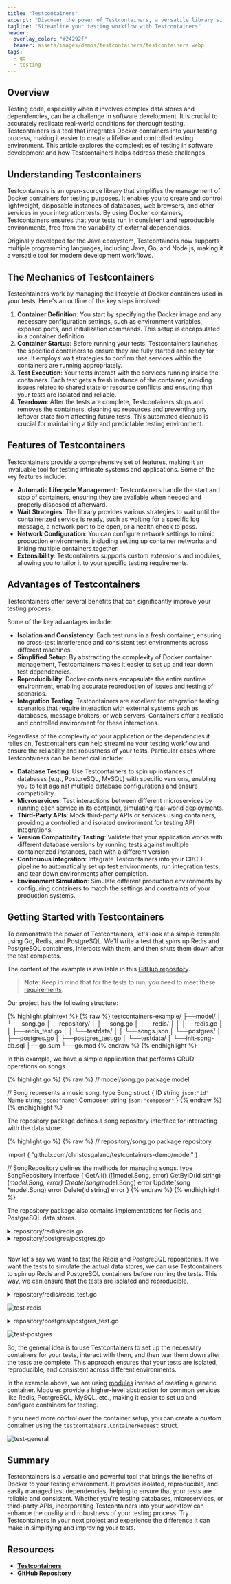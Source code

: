 ```yaml
---
title: "Testcontainers"
excerpt: "Discover the power of Testcontainers, a versatile library simplifying Docker container management for testing. Explore its mechanics, features, and practical applications in creating reliable and reproducible test environments."
tagline: "Streamline your testing workflow with Testcontainers"
header:
  overlay_color: "#24292f"
  teaser: assets/images/demos/testcontainers/testcontainers.webp
tags:
  - go
  - testing
---
```


## Overview

Testing code, especially when it involves complex data stores and dependencies, can be a challenge in software development. It is crucial to accurately replicate real-world conditions for thorough testing. Testcontainers is a tool that integrates Docker containers into your testing process, making it easier to create a lifelike and controlled testing environment. This article explores the complexities of testing in software development and how Testcontainers helps address these challenges.

## Understanding Testcontainers

Testcontainers is an open-source library that simplifies the management of Docker containers for testing purposes. It enables you to create and control lightweight, disposable instances of databases, web browsers, and other services in your integration tests. By using Docker containers, Testcontainers ensures that your tests run in consistent and reproducible environments, free from the variability of external dependencies.

Originally developed for the Java ecosystem, Testcontainers now supports multiple programming languages, including Java, Go, and Node.js, making it a versatile tool for modern development workflows.

## The Mechanics of Testcontainers

Testcontainers work by managing the lifecycle of Docker containers used in your tests. Here's an outline of the key steps involved:

1. **Container Definition**: You start by specifying the Docker image and any necessary configuration settings, such as environment variables, exposed ports, and initialization commands. This setup is encapsulated in a container definition.
2. **Container Startup**: Before running your tests, Testcontainers launches the specified containers to ensure they are fully started and ready for use. It employs wait strategies to confirm that services within the containers are running appropriately.
3. **Test Execution**: Your tests interact with the services running inside the containers. Each test gets a fresh instance of the container, avoiding issues related to shared state or resource conflicts and ensuring that your tests are isolated and reliable.
4. **Teardown**: After the tests are complete, Testcontainers stops and removes the containers, cleaning up resources and preventing any leftover state from affecting future tests. This automated cleanup is crucial for maintaining a tidy and predictable testing environment.

## Features of Testcontainers

Testcontainers provide a comprehensive set of features, making it an invaluable tool for testing intricate systems and applications. Some of the key features include:

- **Automatic Lifecycle Management**: Testcontainers handle the start and stop of containers, ensuring they are available when needed and properly disposed of afterward.
- **Wait Strategies**: The library provides various strategies to wait until the containerized service is ready, such as waiting for a specific log message, a network port to be open, or a health check to pass.
- **Network Configuration**: You can configure network settings to mimic production environments, including setting up container networks and linking multiple containers together.
- **Extensibility**: Testcontainers supports custom extensions and modules, allowing you to tailor it to your specific testing requirements.

## Advantages of Testcontainers

Testcontainers offer several benefits that can significantly improve your testing process.

Some of the key advantages include:
- **Isolation and Consistency**: Each test runs in a fresh container, ensuring no cross-test interference and consistent test environments across different machines.
- **Simplified Setup**: By abstracting the complexity of Docker container management, Testcontainers makes it easier to set up and tear down test dependencies.
- **Reproducibility**: Docker containers encapsulate the entire runtime environment, enabling accurate reproduction of issues and testing of scenarios.
- **Integration Testing**: Testcontainers are excellent for integration testing scenarios that require interaction with external systems such as databases, message brokers, or web servers. Containers offer a realistic and controlled environment for these interactions.

Regardless of the complexity of your application or the dependencies it relies on, Testcontainers can help streamline your testing workflow and ensure the reliability and robustness of your tests.
Particular cases where Testcontainers can be beneficial include:
- **Database Testing**: Use Testcontainers to spin up instances of databases (e.g., PostgreSQL, MySQL) with specific versions, enabling you to test against multiple database configurations and ensure compatibility.
- **Microservices**: Test interactions between different microservices by running each service in its container, simulating real-world deployments.
- **Third-Party APIs**: Mock third-party APIs or services using containers, providing a controlled and isolated environment for testing API integrations.
- **Version Compatibility Testing**: Validate that your application works with different database versions by running tests against multiple containerized instances, each with a different version.
- **Continuous Integration**: Integrate Testcontainers into your CI/CD pipeline to automatically set up test environments, run integration tests, and tear down environments after completion.
- **Environment Simulation**: Simulate different production environments by configuring containers to match the settings and constraints of your production systems.

## Getting Started with Testcontainers

To demonstrate the power of Testcontainers, let's look at a simple example using Go, Redis, and PostgreSQL. We'll write a test that spins up Redis and PostgreSQL containers, interacts with them, and then shuts them down after the test completes.

The content of the example is available in this [GitHub repository](https://github.com/christosgalano/testcontainers-example).

> **Note**: Keep in mind that for the tests to run, you need to meet these [requirements](https://golang.testcontainers.org/system_requirements/docker/).

Our project has the following structure:

{% highlight plaintext %}
{% raw %}
testcontainers-example/
├──model/
│   └── song.go
├──repository/
│   ├──song.go
│   ├──redis/
│   │   ├──redis.go
│   │   ├──redis_test.go
│   │   └──testdata/
│   │       └──songs.json
│   └──postgres/
│       ├──postgres.go
│       ├──postgres_test.go
│       └──testdata/
│           └──init-song-db.sql
├──go.sum
└──go.mod
{% endraw %}
{% endhighlight %}

In this example, we have a simple application that performs CRUD operations on songs.

{% highlight go %}
{% raw %}
// model/song.go
package model

// Song represents a music song.
type Song struct {
	ID       string `json:"id"`
	Name     string `json:"name"`
	Composer string `json:"composer"`
}
{% endraw %}
{% endhighlight %}

The repository package defines a song repository interface for interacting with the data store:

{% highlight go %}
{% raw %}
// repository/song.go
package repository

import (
	"github.com/christosgalano/testcontainers-demo/model"
)

// SongRepository defines the methods for managing songs.
type SongRepository interface {
	GetAll() ([]model.Song, error)
	GetByID(id string) (*model.Song, error)
	Create(song*model.Song) error
	Update(song *model.Song) error
	Delete(id string) error
}
{% endraw %}
{% endhighlight %}

The repository package also contains implementations for Redis and PostgreSQL data stores.

<details>
  <summary>repository/redis/redis.go</summary>
{% highlight go %}
{% raw %}
package repository

import (
	"context"
	"encoding/json"

	"github.com/go-redis/redis/v8"

	"github.com/christosgalano/testcontainers-demo/model"
)

// RedisSongRepository is a Redis implementation of SongRepository.
type RedisSongRepository struct {
	client *redis.Client
}

// GetAll returns all songs.
func (r *RedisSongRepository) GetAll(ctx context.Context) ([]model.Song, error) {
	keys, err := r.client.Keys(ctx, "*").Result()
	if err != nil {
		return nil, err
	}
	var songs []model.Song
	for _, key := range keys {
		val, err := r.client.Get(ctx, key).Result()
		if err != nil {
			return nil, err
		}
		var song model.Song
		err = json.Unmarshal([]byte(val), &song)
		if err != nil {
			return nil, err
		}
		songs = append(songs, song)
	}
	return songs, nil
}

// GetByID returns a song by ID.
func (r *RedisSongRepository) GetByID(ctx context.Context, id string) (*model.Song, error) {
	val, err := r.client.Get(ctx, id).Result()
	if err != nil {
		return nil, err
	}
	var song model.Song
	err = json.Unmarshal([]byte(val), &song)
	if err != nil {
		return nil, err
	}
	return &song, nil
}

// Create creates a new song.
func (r *RedisSongRepository) Create(ctx context.Context, song*model.Song) (*model.Song, error) {
	songJSON, err := json.Marshal(song)
	if err != nil {
		return nil, err
	}
	err = r.client.Set(ctx, song.ID, songJSON, 0).Err()
	if err != nil {
		return nil, err
	}
	return song, nil
}

// Update updates an existing song.
func (r *RedisSongRepository) Update(ctx context.Context, song*model.Song) (*model.Song, error) {
	return r.Create(ctx, song) // In Redis, update can be done using the same method as create
}

// Delete deletes a song by ID.
func (r *RedisSongRepository) Delete(ctx context.Context, id string) error {
	err := r.client.Del(ctx, id).Err()
	if err != nil {
		return err
	}
	return nil
}
{% endraw %}
{% endhighlight %}
</details>

<details>
  <summary>repository/postgres/postgres.go</summary>
{% highlight go %}
{% raw %}
package repository

import (
	"context"
	"database/sql"

	"github.com/christosgalano/testcontainers-demo/model"
)

// PostgresSongRepository is a PostgreSQL implementation of SongRepository.
type PostgresSongRepository struct {
	db *sql.DB
}

// GetAll returns all songs.
func (r *PostgresSongRepository) GetAll(ctx context.Context) ([]model.Song, error) {
	rows, err := r.db.QueryContext(ctx, "SELECT id, name, composer FROM songs")
	if err != nil {
		return nil, err
	}
	defer rows.Close()
	var songs []model.Song
	for rows.Next() {
		var song model.Song
		if err := rows.Scan(&song.ID, &song.Name, &song.Composer); err != nil {
			return nil, err
		}
		songs = append(songs, song)
	}
	if err := rows.Err(); err != nil {
		return nil, err
	}
	return songs, nil
}

// GetByID returns a song by ID.
func (r *PostgresSongRepository) GetByID(ctx context.Context, id string) (*model.Song, error) {
	row := r.db.QueryRowContext(ctx, "SELECT id, name, composer FROM songs WHERE id = $1", id)
	var song model.Song
	if err := row.Scan(&song.ID, &song.Name, &song.Composer); err != nil {
		if err == sql.ErrNoRows {
			return nil, nil
		}
		return nil, err
	}
	return &song, nil
}

// Create creates a new song.
func (r *PostgresSongRepository) Create(ctx context.Context, song*model.Song) (*model.Song, error) {
	row := r.db.QueryRowContext(ctx, "INSERT INTO songs (id, name, composer) VALUES ($1, $2, $3) RETURNING id, name, composer", song.ID, song.Name, song.Composer)
	var newSong model.Song
	err := row.Scan(&newSong.ID, &newSong.Name, &newSong.Composer)
	if err != nil {
		return nil, err
	}
	return &newSong, nil
}

// Update updates an existing song.
func (r *PostgresSongRepository) Update(ctx context.Context, song*model.Song) (*model.Song, error) {
	row := r.db.QueryRowContext(ctx, "UPDATE songs SET name = $1, composer = $2 WHERE id = $3 RETURNING id, name, composer", song.Name, song.Composer, song.ID)
	var updatedSong model.Song
	err := row.Scan(&updatedSong.ID, &updatedSong.Name, &updatedSong.Composer)
	if err != nil {
		return nil, err
	}
	return &updatedSong, nil
}

// Delete deletes a song by ID.
func (r *PostgresSongRepository) Delete(ctx context.Context, id string) error {
	_, err := r.db.ExecContext(ctx, "DELETE FROM songs WHERE id = $1", id)
	return err
}
{% endraw %}
{% endhighlight %}
</details><br>

Now let's say we want to test the Redis and PostgreSQL repositories. If we want the tests to simulate the actual data stores, we can use Testcontainers to spin up Redis and PostgreSQL containers before running the tests. This way, we can ensure that the tests are isolated and reproducible.

<details>
  <summary>repository/redis/redis_test.go</summary>
{% highlight go %}
{% raw %}
package repository

import (
	"context"
	"encoding/json"
	"fmt"
	"log"
	"os"
	"testing"

	"github.com/go-redis/redis/v8"
	"github.com/testcontainers/testcontainers-go"
	cr "github.com/testcontainers/testcontainers-go/modules/redis"
	"github.com/testcontainers/testcontainers-go/wait"
	"gotest.tools/v3/assert"

	"github.com/christosgalano/testcontainers-demo/model"
)

func setupTestRedisRepository(ctx context.Context) (*RedisSongRepository, func(), error) {
	// Start a Redis container
	container, err := cr.RunContainer(
		ctx,
		testcontainers.WithImage("redis:7"),
		cr.WithLogLevel(cr.LogLevelVerbose),
		testcontainers.WithWaitStrategy(wait.ForListeningPort("6379/tcp")),
	)
	if err != nil {
		return nil, nil, err
	}
	endpoint, err := container.Endpoint(ctx, "")
	if err != nil {
		return nil, nil, err
	}
	log.Printf("redis container endpoint: %s", endpoint)

	// Create a Redis client
	client := redis.NewClient(
		&redis.Options{
			Addr: endpoint,
		},
	)
	_, err = client.Ping(ctx).Result()
	if err != nil {
		return nil, nil, fmt.Errorf("failed to ping Redis: %w", err)
	}
	log.Printf("created redis client")

	// Create and a RedisSongRepository
	repo := &RedisSongRepository{client: client}
	log.Printf("created redis song repository")

	// Initialize the Redis store with test data
	initialSongs, err := os.ReadFile("./testdata/songs.json")
	if err != nil {
		return nil, nil, fmt.Errorf("failed to read songs.json: %w", err)
	}
	var songs []model.Song
	if err := json.Unmarshal(initialSongs, &songs); err != nil {
		return nil, nil, fmt.Errorf("failed to unmarshal songs: %w", err)
	}
	for _, s := range songs {
		song, err := json.Marshal(s)
		if err != nil {
			return nil, nil, fmt.Errorf("failed to marshal song: %w", err)
		}
		if err := client.Set(ctx, s.ID, song, 0).Err(); err != nil {
			return nil, nil, fmt.Errorf("failed to set song: %w", err)
		}
	}
	log.Printf("initialized redis store")

	// Return the repository and a cleanup function
	cleanup := func() {
		if err := container.Terminate(ctx); err != nil {
			log.Fatalf("failed to terminate container: %s", err)
		}
	}

	return repo, cleanup, nil
}

func TestRedisSongRepository_GetAll(t *testing.T) {
	ctx := context.Background()

	repo, cleanup, err := setupTestRedisRepository(ctx)
	if err != nil {
		t.Fatalf("failed to setup test: %s", err)
	}
	defer cleanup()

	songs, err := repo.GetAll(ctx)
	if err != nil {
		t.Fatalf("failed to get all songs: %s", err)
	}

	if len(songs) != 3 {
		t.Fatalf("expected 3 songs, got %d", len(songs))
	}

	expectedSongs := make(map[string]model.Song)
	for i := 1; i <= len(songs); i++ {
		expectedSongs[fmt.Sprintf("%d", i)] = model.Song{
			ID:       fmt.Sprintf("%d", i),
			Name:     fmt.Sprintf("Song %d", i),
			Composer: fmt.Sprintf("Composer %d", i),
		}
	}

	for _, s := range songs {
		expectedSong, ok := expectedSongs[s.ID]
		if !ok {
			t.Errorf("Unexpected song: %+v", s)
			continue
		}
		if s.Name != expectedSong.Name || s.Composer != expectedSong.Composer {
			t.Errorf("Expected song %+v, got %+v", expectedSong, s)
		}
	}
}

func TestRedisSongRepository_GetByID(t *testing.T) {
	ctx := context.Background()

	repo, cleanup, err := setupTestRedisRepository(ctx)
	if err != nil {
		t.Fatalf("failed to setup test: %s", err)
	}
	defer cleanup()

	song, err := repo.GetByID(ctx, "1")
	if err != nil {
		t.Fatalf("failed to get song by ID: %s", err)
	}

	expectedSong := model.Song{
		ID:       "1",
		Name:     "Song 1",
		Composer: "Composer 1",
	}
	assert.Equal(t, *song, expectedSong)

	nonExistentSong, err := repo.GetByID(ctx, "4")
	if err == nil {
		t.Fatalf("failed to return nil for non-existent song: %s", err)
	}
	assert.Equal(t, nonExistentSong, (*model.Song)(nil))
}

func TestRedisSongRepository_Create(t *testing.T) {
	ctx := context.Background()

	repo, cleanup, err := setupTestRedisRepository(ctx)
	if err != nil {
		t.Fatalf("failed to setup test: %s", err)
	}
	defer cleanup()

	song := &model.Song{
		ID:       "4",
		Name:     "Song 4",
		Composer: "Composer 4",
	}
	createdSong, err := repo.Create(ctx, song)
	if err != nil {
		t.Fatalf("failed to create song: %s", err)
	}

	assert.Equal(t, *createdSong, *song)
}

func TestRedisSongRepository_Update(t *testing.T) {
	ctx := context.Background()

	repo, cleanup, err := setupTestRedisRepository(ctx)
	if err != nil {
		t.Fatalf("failed to setup test: %s", err)
	}
	defer cleanup()

	song := &model.Song{
		ID:       "1",
		Name:     "Updated Song 1",
		Composer: "Updated Composer 1",
	}
	updatedSong, err := repo.Update(ctx, song)
	if err != nil {
		t.Fatalf("failed to update song: %s", err)
	}

	assert.Equal(t, *updatedSong, *song)
}

func TestRedisSongRepository_Delete(t *testing.T) {
	ctx := context.Background()

	repo, cleanup, err := setupTestRedisRepository(ctx)
	if err != nil {
		t.Fatalf("failed to setup test: %s", err)
	}
	defer cleanup()

	err = repo.Delete(ctx, "1")
	if err != nil {
		t.Fatalf("failed to delete song: %s", err)
	}

	song, err := repo.GetByID(ctx, "1")
	if err == nil {
		t.Fatalf("failed to return nil for deleted song: %s", err)
	}
	assert.Equal(t, song, (*model.Song)(nil))

	err = repo.Delete(ctx, "4")
	if err != nil {
		t.Fatalf("failed to delete non-existent song: %s", err)
	}
}
{% endraw %}
{% endhighlight %}
</details>

![test-redis](/assets/images/demos/testcontainers/test-redis.gif)<br>

<details>
  <summary>repository/postgres/postgres_test.go</summary>
{% highlight go %}
{% raw %}
package repository

import (
	"context"
	"database/sql"
	"fmt"
	"log"
	"path/filepath"
	"testing"
	"time"

	_ "github.com/lib/pq"
	"github.com/testcontainers/testcontainers-go"
	"github.com/testcontainers/testcontainers-go/modules/postgres"
	"github.com/testcontainers/testcontainers-go/wait"
	"gotest.tools/assert"

	"github.com/christosgalano/testcontainers-demo/model"
)

func setupTestPostgresRepository(ctx context.Context) (*PostgresSongRepository, func(), error) {
	username, password, database := "user", "password", "songs"

	// Start a PostgreSQL container
	container, err := postgres.RunContainer(
		ctx,
		testcontainers.WithImage("postgres:16"),
		postgres.WithDatabase(database),
		postgres.WithUsername(username),
		postgres.WithPassword(password),
		postgres.WithInitScripts(filepath.Join("testdata", "init-song-db.sql")),
		testcontainers.WithWaitStrategy(
			wait.ForLog("database system is ready to accept connections").
				WithOccurrence(2).
				WithStartupTimeout(5*time.Second),
		),
	)
	if err != nil {
		return nil, nil, err
	}
	endpoint, err := container.Endpoint(ctx, "")
	if err != nil {
		return nil, nil, err
	}
	log.Printf("postgres container endpoint: %s", endpoint)

	// Create a PostgreSQL client
	db, err := sql.Open("postgres", fmt.Sprintf(
		"postgresql://%s:%s@%s/%s?sslmode=disable",
		username, password, endpoint, database,
	))
	if err != nil {
		return nil, nil, fmt.Errorf("failed to open database: %w", err)
	}
	log.Printf("created postgres client")

	// Create and a PostgresSongRepository
	repo := &PostgresSongRepository{db: db}
	log.Printf("created postgres song repository")

	// Return the repository and a cleanup function
	cleanup := func() {
		if err := container.Terminate(ctx); err != nil {
			log.Fatalf("failed to terminate container: %s", err)
		}
	}

	return repo, cleanup, nil
}

func TestPostgresSongRepository_GetAll(t *testing.T) {
	ctx := context.Background()

	repo, cleanup, err := setupTestPostgresRepository(ctx)
	if err != nil {
		t.Fatalf("failed to setup test: %s", err)
	}
	defer cleanup()

	songs, err := repo.GetAll(ctx)
	if err != nil {
		t.Fatalf("failed to get all songs: %s", err)
	}

	if len(songs) != 3 {
		t.Fatalf("expected 3 songs, got %d", len(songs))
	}

	expectedSongs := make(map[string]model.Song)
	for i := 1; i <= len(songs); i++ {
		expectedSongs[fmt.Sprintf("%d", i)] = model.Song{
			ID:       fmt.Sprintf("%d", i),
			Name:     fmt.Sprintf("Song %d", i),
			Composer: fmt.Sprintf("Composer %d", i),
		}
	}

	for _, s := range songs {
		expectedSong, ok := expectedSongs[s.ID]
		if !ok {
			t.Errorf("Unexpected song: %+v", s)
			continue
		}
		if s.Name != expectedSong.Name || s.Composer != expectedSong.Composer {
			t.Errorf("Expected song %+v, got %+v", expectedSong, s)
		}
	}
}

func TestPostgresSongRepository_GetByID(t *testing.T) {
	ctx := context.Background()

	repo, cleanup, err := setupTestPostgresRepository(ctx)
	if err != nil {
		t.Fatalf("failed to setup test: %s", err)
	}
	defer cleanup()

	song, err := repo.GetByID(ctx, "1")
	if err != nil {
		t.Fatalf("failed to get song by ID: %s", err)
	}

	expectedSong := model.Song{
		ID:       "1",
		Name:     "Song 1",
		Composer: "Composer 1",
	}
	assert.Equal(t, *song, expectedSong)

	nonExistentSong, err := repo.GetByID(ctx, "4")
	if err != nil {
		t.Fatalf("failed to return nil for non-existent song: %s", err)
	}
	assert.Equal(t, nonExistentSong, (*model.Song)(nil))
}

func TestPostgresSongRepository_Create(t *testing.T) {
	ctx := context.Background()

	repo, cleanup, err := setupTestPostgresRepository(ctx)
	if err != nil {
		t.Fatalf("failed to setup test: %s", err)
	}
	defer cleanup()

	song := &model.Song{
		ID:       "4",
		Name:     "Song 4",
		Composer: "Composer 4",
	}
	createdSong, err := repo.Create(ctx, song)
	if err != nil {
		t.Fatalf("failed to create song: %s", err)
	}

	assert.Equal(t, *createdSong, *song)
}

func TestPostgresSongRepository_Update(t *testing.T) {
	ctx := context.Background()

	repo, cleanup, err := setupTestPostgresRepository(ctx)
	if err != nil {
		t.Fatalf("failed to setup test: %s", err)
	}
	defer cleanup()

	song := &model.Song{
		ID:       "1",
		Name:     "Updated Song 1",
		Composer: "Updated Composer 1",
	}
	updatedSong, err := repo.Update(ctx, song)
	if err != nil {
		t.Fatalf("failed to update song: %s", err)
	}

	assert.Equal(t, *updatedSong, *song)
}

func TestPostgresSongRepository_Delete(t *testing.T) {
	ctx := context.Background()

	repo, cleanup, err := setupTestPostgresRepository(ctx)
	if err != nil {
		t.Fatalf("failed to setup test: %s", err)
	}
	defer cleanup()

	err = repo.Delete(ctx, "1")
	if err != nil {
		t.Fatalf("failed to delete song: %s", err)
	}

	song, err := repo.GetByID(ctx, "1")
	if err != nil {
		t.Fatalf("failed to get song by ID: %s", err)
	}
	assert.Equal(t, song, (*model.Song)(nil))
}
{% endraw %}
{% endhighlight %}
</details>

![test-postgres](/assets/images/demos/testcontainers/test-postgres.gif)<br>

So, the general idea is to use Testcontainers to set up the necessary containers for your tests, interact with them, and then tear them down after the tests are complete. This approach ensures that your tests are isolated, reproducible, and consistent across different environments.

In the example above, we are using [modules](https://testcontainers.com/modules/) instead of creating a generic container. Modules provide a higher-level abstraction for common services like Redis, PostgreSQL, MySQL, etc., making it easier to set up and configure containers for testing.

If you need more control over the container setup, you can create a custom container using the `testcontainers.ContainerRequest` struct.

![test-general](/assets/images/demos/testcontainers/test-general.gif)

## Summary

Testcontainers is a versatile and powerful tool that brings the benefits of Docker to your testing environment. It provides isolated, reproducible, and easily managed test dependencies, helping to ensure that your tests are reliable and consistent. Whether you're testing databases, microservices, or third-party APIs, incorporating Testcontainers into your workflow can enhance the quality and robustness of your testing process. Try Testcontainers in your next project and experience the difference it can make in simplifying and improving your tests.

## Resources

- [**Testcontainers**](https://testcontainers.com/)
- [**GitHub Repository**](https://github.com/christosgalano/testcontainers-example)
